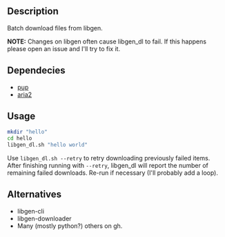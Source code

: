 ## Description
Batch download files from libgen.

**NOTE:** Changes on libgen often cause libgen_dl to fail. If this happens please open an issue and I'll try to fix it.

## Dependecies

- [pup](https://github.com/ericchiang/pup)
- [aria2](https://github.com/aria2/aria2)

## Usage

``` bash
mkdir "hello"
cd hello
libgen_dl.sh "hello world"
```

Use `libgen_dl.sh --retry` to retry downloading previously failed items. After finishing running with `--retry`, libgen_dl will report the number of remaining failed downloads. Re-run if necessary (I'll probably add a loop).

## Alternatives
- libgen-cli
- libgen-downloader
- Many (mostly python?) others on gh.
